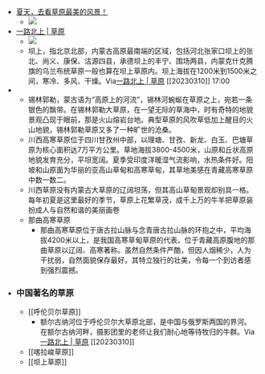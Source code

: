 - [夏天，去看草原最美的风景！](https://mp.weixin.qq.com/s?__biz=MjM5NTA0OTU4MA==&mid=2653024865&idx=1&sn=26d62343d1e60e63361607f1d0724e10&chksm=bd2b2b628a5ca274ecdd632bf35a359b746f5100450f6eb926de027d8b794ec44e64e7c178a7&mpshare=1&scene=1&srcid=0704GE7Ra0ETJB0QbzrtiTgc&sharer_sharetime=1656930312542&sharer_shareid=c51b7b13a0b085484bc7a81d87b76e86)
    - ![](https://firebasestorage.googleapis.com/v0/b/firescript-577a2.appspot.com/o/imgs%2Fapp%2Fxinyiheng%2FNpxnyylCSg.png?alt=media&token=1233e29c-be21-4376-831a-6edc0467346f)
- [一路北上 | 草原](https://app.yinxiang.com/shard/s63/nl/13797828/1c9cfa9d-0cab-4467-baac-3b6af743f71d/)
    - ![](https://firebasestorage.googleapis.com/v0/b/firescript-577a2.appspot.com/o/imgs%2Fapp%2Fxinyiheng%2FMArXjGs8T8.png?alt=media&token=a8ae429b-7626-4534-bc33-6341df004ce5)
    - 坝上，指北京北部，内蒙古高原最南端的区域，包括河北张家口坝上的张北、尚义、康保、沽源四县，承德坝上的丰宁、围场两县，内蒙克什克腾旗的乌兰布统草原一般也算在坝上草原内。坝上海拔在1200米到1500米之间，寒冷、多风、干燥。Via[一路北上 | 草原](https://app.yinxiang.com/shard/s63/nl/13797828/1c9cfa9d-0cab-4467-baac-3b6af743f71d/) [[20230310]] 17:00
- 
    - 锡林郭勒，蒙古语为“高原上的河流”，锡林河蜿蜒在草原之上，宛若一条银色的飘带。在锡林郭勒大草原，在一望无际的草海中，时有奇特的地貌景观凸现于眼前，那是火山熔岩台地。典型草原的风吹草低加上醒目的火山地貌，锡林郭勒草原又多了一种旷世的沧桑。
    - 川西高寒草原位于四川甘孜州中部，以理塘、甘孜、新龙、白玉、巴塘草原为核心面积达7万平方公里。草地海拔3800-4500米，山原和丘状高原地貌发育充分，平坦宽阔。夏季受印度洋暖湿气流影响，水热条件好。阳坡和山原面为华丽的亚高山草甸和高寒草甸，其草地美感在青藏高寒草原中数一数二。
    - 川西草原没有内蒙古大草原的辽阔坦荡，但其高山草甸景观却别具一格。每年初夏是这里最好的季节，草原上花繁草茂，成千上万的牛羊把草原装扮成人与自然和谐的美丽画卷
    - 那曲高寒草原
        - 那曲高寒草原位于唐古拉山脉与念青唐古拉山脉的环抱之中，平均海拔4200米以上，是我国高寒草甸草原的代表。位于青藏高原腹地的那曲草原以辽阔、高寒著称。虽然自然条件严酷，但因人烟稀少，人为干扰弱，自然面貌保存最好。其特立独行的壮美，令每一个到访者感到强烈震撼。
- ### 中国著名的草原
    - [[呼伦贝尔草原]]
        - 额尔古纳河位于呼伦贝尔大草原北部，是中国与俄罗斯两国的界河。在额尔古纳河畔，摄影团里的老师让我们耐心地等待牧归的牛群。Via[一路北上 | 草原](https://app.yinxiang.com/shard/s63/nl/13797828/1c9cfa9d-0cab-4467-baac-3b6af743f71d/) [[20230310]] 
    - [[喀拉峻草原]]
    - [[坝上草原]]
